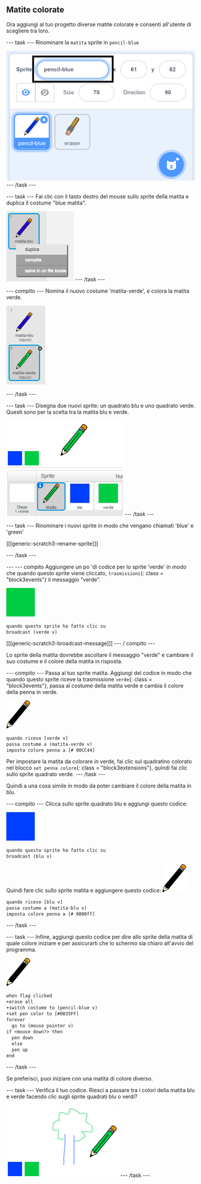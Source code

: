 ## Matite colorate

Ora aggiungi al tuo progetto diverse matite colorate e consenti all'utente di scegliere tra loro.

\--- task \--- Rinominare la `matita` sprite in `pencil-blue`

![rinomina-matita](images/rename-pencil.png) \--- /task \---

\--- task \--- Fai clic con il tasto destro del mouse sullo sprite della matita e duplica il costume "blue matita".

![schermata](images/paint-blue-duplicate.png) \--- /task \---

\--- compito \--- Nomina il nuovo costume 'matita-verde', e colora la matita verde.

![schermata](images/paint-pencil-green.png)

\--- /task \---

\--- task \--- Disegna due nuovi sprite: un quadrato blu e uno quadrato verde. Questi sono per la scelta tra la matita blu e verde.

![schermata](images/paint-selectors.png) \--- /task \---

\--- task \--- Rinominare i nuovi sprite in modo che vengano chiamati 'blue' e 'green'

[[[generic-scratch3-rename-sprite]]]

\--- /task \---

\--- \--- compito Aggiungere un po 'di codice per lo sprite 'verde' in modo che quando questo sprite viene cliccato, `trasmissioni`{: class = "block3events"} il messaggio "verde".

![quadrato verde](images/green_square.png)

```blocks3
quando questo sprite ha fatto clic su
broadcast (verde v)
```

[[[generic-scratch3-broadcast-message]]] \--- / compito \---

Lo sprite della matita dovrebbe ascoltare il messaggio "verde" e cambiare il suo costume e il colore della matita in risposta.

\--- compito \--- Passa al tuo sprite matita. Aggiungi del codice in modo che quando questo sprite riceve la trasmissione `verde`{: class = "block3events"}, passa al costume della matita verde e cambia il colore della penna in verde.

![matita](images/pencil.png)

```blocks3
quando ricevo [verde v]
passa costume a (matita-verde v)
imposta colore penna a [# 00CC44]
```

Per impostare la matita da colorare in verde, fai clic sul quadratino colorato nel blocco `set penna colore`{: class = "block3extensions"}, quindi fai clic sullo sprite quadrato verde. \--- /task \---

Quindi a una cosa simile in modo da poter cambiare il colore della matita in blu.

\--- compito \--- Clicca sullo sprite quadrato blu e aggiungi questo codice:

![quadrato_blu](images/blue_square.png)

```blocks3
quando questo sprite ha fatto clic su
broadcast (blu v)
```

Quindi fare clic sullo sprite matita e aggiungere questo codice: ![matita](images/pencil.png)

```blocks3
quando ricevo [blu v]
passa costume a (matita-blu v)
imposta colore penna a [# 0000ff]
```

\--- /task \---

\--- task \--- Infine, aggiungi questo codice per dire allo sprite della matita di quale colore iniziare e per assicurarti che lo schermo sia chiaro all'avvio del programma.

![matita](images/pencil.png)

```blocks3
when flag clicked
+erase all
+switch costume to (pencil-blue v)
+set pen color to [#0035FF]
forever
  go to (mouse pointer v)
if <mouse down?> then
  pen down
  else
  pen up
end
```

\--- /task \---

Se preferisci, puoi iniziare con una matita di colore diverso.

\--- task \--- Verifica il tuo codice. Riesci a passare tra i colori della matita blu e verde facendo clic sugli sprite quadrati blu o verdi?

![schermata](images/paint-pens-test.png) \--- /task \---